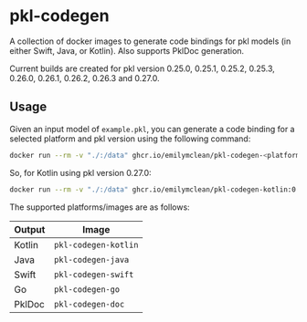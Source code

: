 # pkl-codegen
A collection of docker images to generate code bindings for pkl models (in either Swift, Java, or Kotlin). Also supports PklDoc generation.

Current builds are created for pkl version 0.25.0, 0.25.1, 0.25.2, 0.25.3, 0.26.0, 0.26.1, 0.26.2, 0.26.3 and 0.27.0.

## Usage
Given an input model of `example.pkl`, you can generate a code binding for a selected platform and pkl version using the following command:

```sh
docker run --rm -v "./:/data" ghcr.io/emilymclean/pkl-codegen-<platform>:<version> /data/example.pkl -o /data/java
```

So, for Kotlin using pkl version 0.27.0:

```sh
docker run --rm -v "./:/data" ghcr.io/emilymclean/pkl-codegen-kotlin:0.27.0 /data/example.pkl -o /data/java
```

The supported platforms/images are as follows:

| Output 	| Image                	|
|--------	|----------------------	|
| Kotlin 	| `pkl-codegen-kotlin` 	|
| Java   	| `pkl-codegen-java`   	|
| Swift  	| `pkl-codegen-swift`  	|
| Go      	| `pkl-codegen-go`  	|
| PklDoc 	| `pkl-codegen-doc`    	|
